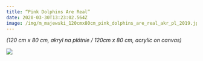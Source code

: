 ```yaml
---
title: “Pink Dolphins Are Real”
date: 2020-03-30T13:23:02.564Z
image: /img/m_majewski_120cmx80cm_pink_dolphins_are_real_akr_pl_2019.jpg
---
```

*(120 cm x 80 cm, akryl na płótnie / 120cm x 80 cm, acrylic on canvas)*

![](/img/m_majewski_120cmx80cm_pink_dolphins_are_real_akr_pl_2019.jpg)